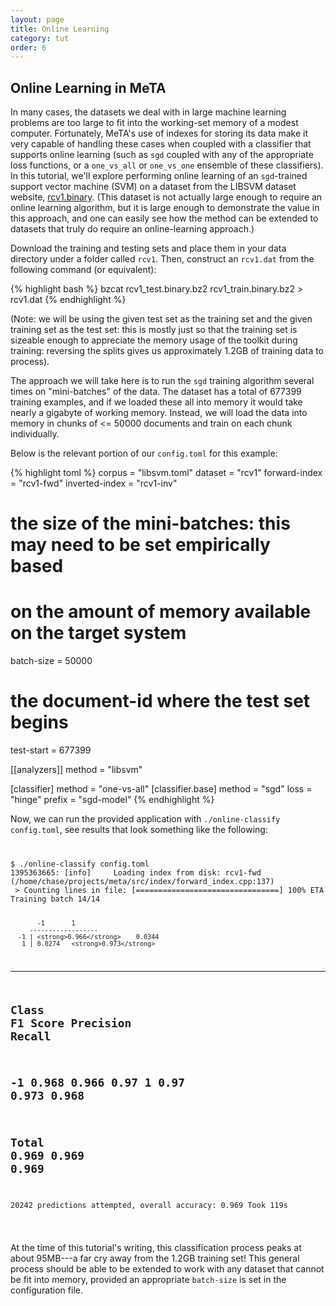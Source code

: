```yaml
---
layout: page
title: Online Learning
category: tut
order: 6
---
```


## Online Learning in MeTA

In many cases, the datasets we deal with in large machine learning
problems are too large to fit into the working-set memory of a modest
computer. Fortunately, MeTA's use of indexes for storing its data make it
very capable of handling these cases when coupled with a classifier that
supports online learning (such as `sgd` coupled with any of the
appropriate loss functions, or a `one_vs_all` or `one_vs_one` ensemble of
these classifiers). In this tutorial, we'll explore performing online
learning of an `sgd`-trained support vector machine (SVM) on a dataset from
the LIBSVM dataset website,
[rcv1.binary](http://www.csie.ntu.edu.tw/~cjlin/libsvmtools/datasets/binary.html#rcv1.binary).
(This dataset is not actually large enough to require an online learning
algorithm, but it is large enough to demonstrate the value in this
approach, and one can easily see how the method can be extended to
datasets that truly do require an online-learning approach.)

Download the training and testing sets and place them in your data
directory under a folder called `rcv1`. Then, construct an `rcv1.dat` from
the following command (or equivalent):

{% highlight bash %}
bzcat rcv1_test.binary.bz2 rcv1_train.binary.bz2 > rcv1.dat
{% endhighlight %}

(Note: we will be using the given test set as the training set and the
given training set as the test set: this is mostly just so that the
training set is sizeable enough to appreciate the memory usage of the
toolkit during training: reversing the splits gives us approximately 1.2GB
of training data to process).

The approach we will take here is to run the `sgd` training algorithm
several times on "mini-batches" of the data. The dataset has a total of
677399 training examples, and if we loaded these all into memory it would
take nearly a gigabyte of working memory. Instead, we will load the data
into memory in chunks of <= 50000 documents and train on each chunk
individually.

Below is the relevant portion of our `config.toml` for this example:

{% highlight toml %}
corpus = "libsvm.toml"
dataset = "rcv1"
forward-index = "rcv1-fwd"
inverted-index = "rcv1-inv"

# the size of the mini-batches: this may need to be set empirically based
# on the amount of memory available on the target system
batch-size = 50000
# the document-id where the test set begins
test-start = 677399

[[analyzers]]
method = "libsvm"

[classifier]
method = "one-vs-all"
    [classifier.base]
    method = "sgd"
    loss = "hinge"
    prefix = "sgd-model"
{% endhighlight %}

Now, we can run the provided application with `./online-classify
config.toml`, see results that look something like the following:

<div>
<code>
<pre>
$ ./online-classify config.toml
1395363665: [info]     Loading index from disk: rcv1-fwd
(/home/chase/projects/meta/src/index/forward_index.cpp:137)
 > Counting lines in file: [================================] 100% ETA 00:00:00
Training batch 14/14

           -1       1
         ------------------
      -1 | <strong>0.966</strong>    0.0344
       1 | 0.0274   <strong>0.973</strong>

------------------------------------------------
<strong>Class</strong>       <strong>F1 Score</strong>    <strong>Precision</strong>   <strong>Recall</strong>
------------------------------------------------
-1          0.968       0.966       0.97
1           0.97        0.973       0.968
------------------------------------------------
<strong>Total</strong>       <strong>0.969</strong>       <strong>0.969</strong>       <strong>0.969</strong>
------------------------------------------------
20242 predictions attempted, overall accuracy: 0.969
Took 119s
</pre>
</code>
</div>

At the time of this tutorial's writing, this classification process peaks at
about 95MB---a far cry away from the 1.2GB training set! This general process
should be able to be extended to work with any dataset that cannot be fit into
memory, provided an appropriate `batch-size` is set in the configuration file.
